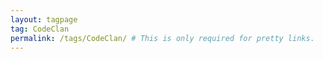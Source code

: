 ```yaml
---
layout: tagpage
tag: CodeClan
permalink: /tags/CodeClan/ # This is only required for pretty links.
---
```

